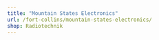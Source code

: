 ```yaml
---
title: "Mountain States Electronics"
url: /fort-collins/mountain-states-electronics/
shop: Radiotechnik
---
```

